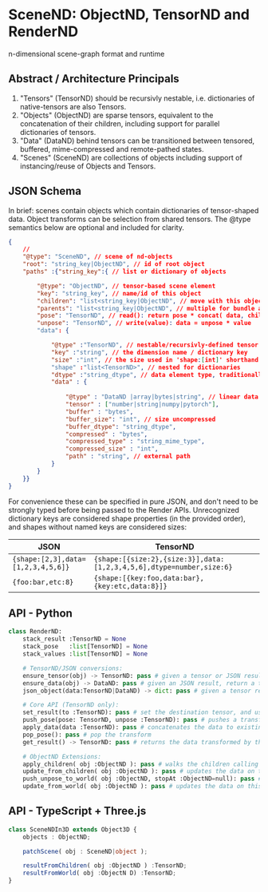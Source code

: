 
# SceneND: ObjectND, TensorND and RenderND
n-dimensional scene-graph format and runtime

## Abstract / Architecture Principals

1. "Tensors" (TensorND) should be recursivly nestable, i.e. dictionaries of native-tensors are also Tensors.
2. "Objects" (ObjectND) are sparse tensors, equivalent to the concatenation of their children, including support for parallel dictionaries of tensors.
3. "Data" (DataND) behind tensors can be transitioned between tensored, buffered, mime-compressed and remote-pathed states.
3. "Scenes" (SceneND) are collections of objects including support of instancing/reuse of Objects and Tensors.

## JSON Schema

In brief: scenes contain objects which contain dictionaries of tensor-shaped data. Object transforms can be selection from shared tensors. The @type semantics below are optional and included for clarity.

```json
{
    // 
    "@type": "SceneND", // scene of nd-objects
    "root": "string_key|ObjectND", // id of root object
    "paths" :{"string_key":{ // list or dictionary of objects

        "@type": "ObjectND", // tensor-based scene element
        "key": "string_key", // name/id of this object
        "children": "list<string_key|ObjectND", // move with this object
        "parents": "list<string_key|ObjectND", // multiple for bundle adjustment
        "pose": "TensorND", // read(): return pose * concat( data, children.read() )
        "unpose": "TensorND", // write(value): data = unpose * value
        "data": {

            "@type" :"TensorND", // nestable/recursivly-defined tensor
            "key" :"string", // the dimension name / dictionary key
            "size" :"int", // the size used in 'shape:[int]' shorthand
            "shape" :"list<TensorND>", // nested for dictionaries
            "dtype" :"string_dtype", // data element type, traditionally an enum
            "data" : {
                
                "@type" : "DataND |array|bytes|string", // linear data representation
                "tensor" : ["number|string|numpy|pytorch"],
                "buffer" : "bytes",
                "buffer_size": "int", // size uncompressed
                "buffer_dtype": "string_dtype",
                "compressed" : "bytes",
                "compressed_type" : "string_mime_type",
                "compressed_size" : "int", 
                "path" : "string", // external path
            }
        }
    }}
}
```

For convenience these can be specified in pure JSON, and don't need to be strongly typed before being passed to the Render APIs. Unrecognized dictionary keys are considered shape properties (in the provided order), and shapes without named keys are considered sizes:

| JSON | TensorND |
| --- | --- |
| `{shape:[2,3],data=[1,2,3,4,5,6]}` | `{shape:[{size:2},{size:3}],data:[1,2,3,4,5,6],dtype=number,size:6}` |
| `{foo:bar,etc:8}` | `{shape:[{key:foo,data:bar},{key:etc,data:8}]}` |


## API - Python

```python
class RenderND:
    stack_result :TensorND = None
    stack_pose   :list[TensorND] = None
    stack_values :list[TensorND] = None

    # TensorND/JSON conversions:
    ensure_tensor(obj) -> TensorND: pass # given a tensor or JSON result, ensure that the object is TensorND configured.
    ensure_data(obj) -> DataND: pass # given an JSON result, return a typed DataND wrapper if it isn't already.
    json_object(data:TensorND|DataND) -> dict: pass # given a tensor return a JSON-stringify-able result.

    # Core API (TensorND only):
    set_result(to :TensorND): pass # set the destination tensor, and uses update semantics if provided. Returns new result if result is None
    push_pose(pose: TensorND, unpose :TensorND): pass # pushes a transform onto the stack (on the right), if pose is not provided, and unpose is provided, then the inverse of unpose will be pushed, otherwise it will be ignored.
    apply_data(data :TensorND): pass # concatenates the data to existing input data given the current transform stack.
    pop_pose(): pass # pop the transform
    get_result() -> TensorND: pass # returns the data transformed by the poses

    # ObjectND Extensions:
    apply_children( obj :ObjectND ): pass # walks the children calling pushPose/applyData/popPose as appropriate.
    update_from_children( obj :ObjectND ): pass # updates the data on this node by walking it's child objects. Useful for scene caches.
    push_unpose_to_world( obj :ObjectND, stopAt :ObjectND=null): pass # walks the parents to preare this (camera?) to draw from world space
    update_from_world( obj :ObjectND ): pass # updates the data on this node by pushing the unpose to world, and then walking the world. Useful for cameras.
```

## API - TypeScript + Three.js

```typescript
class SceneNDIn3D extends Object3D {
    objects : ObjectND;

    patchScene( obj : SceneND|object );

    resultFromChildren( obj :ObjectND ) :TensorND;
    resultFromWorld( obj :ObjectN D) :TensorND;
}
```

